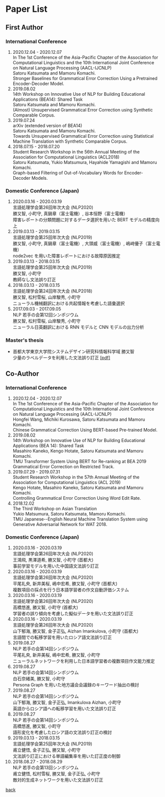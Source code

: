 # Paper List
## First Author 
### International Conference 
1. 2020.12.04 - 2020.12.07  
In The 1st Conference of the Asia-Pacific Chapter of the Association for Computational Linguistics and the 10th International Joint Conference on Natural Language Processing (AACL-IJCNLP)  
Satoru Katsumata and Mamoru Komachi.   
Stronger Baselines for Grammatical Error Correction Using a Pretrained Encoder-Decoder Model. 
2. 2019.08.02  
14th Workshop on Innovative Use of NLP for Building Educational Applications (BEA14): Shared Task  
Satoru Katsumata and Mamoru Komachi.  
(Almost) Unsupervised Grammatical Error Correction using Synthetic Comparable Corpus.  
3. 2019.07.24  
arXiv (extended version of BEA14)  
Satoru Katsumata and Mamoru Komachi.  
Towards Unsupervised Grammatical Error Correction using Statistical Machine Translation with Synthetic Comparable Corpus.  
4. 2018.07.15 - 2018.07.20  
Student Research Workshop in the 56th Annual Meeting of the Association for Computational Linguistics (ACL2018)  
Satoru Katsumata, Yukio Matsumura, Hayahide Yamagishi and Mamoru Komachi.  
Graph-based Filtering of Out-of-Vocabulary Words for Encoder-Decoder Models.  
  
### Domestic Conference (Japan)
1. 2020.03.16 - 2020.03.19  
言語処理学会第26回年次大会 (NLP2020)  
勝又智, 小町守, 真鍋章（富士電機）, 谷本恒野（富士電機）  
障害レポートの分類問題に対するデータ選択を用いた BERT モデルの精度向上  
2. 2019.03.13 - 2019.03.15  
言語処理学会第25回年次大会 (NLP2019)  
勝又智, 小町守, 真鍋章（富士電機）, 大頭威（富士電機）, 嶋﨑優子（富士電機）  
node2vec を用いた障害レポートにおける故障原因推定  
3. 2019.03.13 - 2018.03.15  
言語処理学会第25回年次大会 (NLP2019)  
勝又智, 小町守  
教師なし文法誤り訂正  
4. 2018.03.13 - 2018.03.15  
言語処理学会第24回年次大会 (NLP2018)  
勝又智, 松村雪桜, 山岸駿秀, 小町守  
ニューラル機械翻訳における共起情報を考慮した語彙選択  
5. 2017.09.03 - 2017.09.05  
NLP 若手の会第12回シンポジウム  
勝又智, 松村雪桜, 山岸駿秀, 小町守  
ニューラル日英翻訳における RNN モデルと CNN モデルの出力分析  

### Master's thesis
- 首都大学東京大学院システムデザイン研究科情報科学域 勝又智  
少量のラベルデータを利用した文法誤り訂正 [[pdf]](./documents/2020/mthesis.pdf)
  
## Co-Author
### International Conference 
1. 2020.12.04 - 2020.12.07   
In The 1st Conference of the Asia-Pacific Chapter of the Association for Computational Linguistics and the 10th International Joint Conference on Natural Language Processing (AACL-IJCNLP)  
Hongfei Wang, Michiki Kurosawa, Satoru Katsumata and Mamoru Komachi.   
Chinese Grammatical Correction Using BERT-based Pre-trained Model.
2. 2019.08.02  
14th Workshop on Innovative Use of NLP for Building Educational Applications (BEA 14): Shared Task  
Masahiro Kaneko, Kengo Hotate, Satoru Katsumata and Mamoru Komachi.  
TMU Transformer System Using BERT for Re-ranking at BEA 2019 Grammatical Error Correction on Restricted Track.  
3. 2019.07.29 - 2019.07.31  
Student Research Workshop in the 57th Annual Meeting of the Association for Computational Linguistics (ACL 2019)  
Kengo Hotate, Masahiro Kaneko, Satoru Katsumata and Mamoru Komachi.  
Controlling Grammatical Error Correction Using Word Edit Rate.  
4. 2018.12.02  
The Third Workshop on Asian Translation  
Yukio Matsumura, Satoru Katsumata, Mamoru Komachi.  
TMU Japanese--English Neural Machine Translation System using Generative Adversarial Network for WAT 2018.  
  
### Domestic Conference (Japan) 
1. 2020.03.16 - 2020.03.19  
言語処理学会第26回年次大会 (NLP2020)  
王鴻飛, 黒澤道希, 勝又智, 小町守 (首都大)  
事前学習モデルを用いた中国語文法誤り訂正  
2. 2020.03.16 - 2020.03.19  
言語処理学会第26回年次大会 (NLP2020)  
平尾礼央, 新井美桜, 嶋中宏希, 勝又智, 小町守 (首都大)  
複数項目の採点を行う日本語学習者の作文自動評価システム  
3. 2020.03.16 - 2020.03.19  
言語処理学会第26回年次大会 (NLP2020)  
高橋悠進, 勝又智, 小町守 (首都大)  
学習者の誤り傾向を考慮した擬似データを用いた文法誤り訂正  
4. 2020.03.16 - 2020.03.19  
言語処理学会第26回年次大会 (NLP2020)  
山下郁海, 勝又智, 金子正弘, Aizhan Imankulova, 小町守 (首都大)  
言語間での転移学習を用いたロシア語文法誤り訂正  
5. 2019.08.27  
NLP 若手の会第14回シンポジウム  
平尾礼央, 新井美桜, 嶋中宏希, 勝又智, 小町守  
ニューラルネットワークを利用した日本語学習者の複数項目作文能力推定  
6. 2019.08.27  
NLP 若手の会第14回シンポジウム  
白石奈緒美, 勝又智, 小町守  
Persona Graph を用いた地方議会会議録のキーワード抽出の検討  
7. 2019.08.27  
NLP 若手の会第14回シンポジウム  
山下郁海, 勝又智, 金子正弘, Imankulova Aizhan, 小町守  
英語からロシア語への転移学習を用いた文法誤り訂正  
8. 2019.08.27  
NLP 若手の会第14回シンポジウム  
高橋悠進, 勝又智, 小町守  
語形変化を考慮したロシア語の文法誤り訂正の検討  
9. 2019.03.13 - 2018.03.15  
言語処理学会第25回年次大会 (NLP2019)  
甫立健悟, 金子正弘, 勝又智, 小町守  
文法誤り訂正における単語編集率を用いた訂正度の制御  
10. 2018.08.27 - 2018.08.29  
NLP 若手の会第13回シンポジウム  
甫立健悟, 松村雪桜, 勝又智, 金子正弘, 小町守  
敵対的生成ネットワークを用いた文法誤り訂正  
  
[back](./)  
